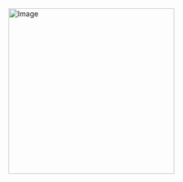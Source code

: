 <img width="326" alt="Image" src="https://github.com/user-attachments/assets/4f1f7da4-20b9-4ef9-9cd1-739014e99d67" />